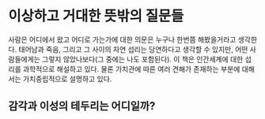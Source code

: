 # 이상하고 거대한 뜻밖의 질문들
사람은 어디에서 왔고 어디로 가는가에 대한 의문은 누구나 한번쯤 해봤을거라고 생각한다.  태어남과 죽음, 그리고 그 사이의 자연 섭리는 당연하다고 생각할 수 있지만, 어떤 사람들에게는 그렇지 않았나보다(그 중에는 나도 포함된다). 이 책은 인간세계에 대한 섭리를 과학적으로 해설하고 있다. 물론 가치관에 따른 여러 견해가 존재하는 부분에 대해서는 가치중립적으로 설명하고 있다.
## 감각과 이성의 테두리는 어디일까?


<!--stackedit_data:
eyJoaXN0b3J5IjpbLTYyMTc3ODExOCwtMzYwMzA0NjI4LC0yMD
E3ODkwMzU1LDE2Mjg3MjAwMDgsLTIzMTg0ODU3OCw3NDE2ODU4
MDddfQ==
-->